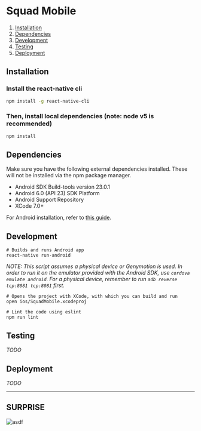 # Squad Mobile

1. [Installation](#installation)
2. [Dependencies](#dependencies)
3. [Development](#development)
4. [Testing](#testing)
5. [Deployment](#deployment)


## Installation

### Install the react-native cli
```sh
npm install -g react-native-cli
```

### Then, install local dependencies (note: node v5 is recommended)
```sh
npm install
```

## Dependencies

Make sure you have the following external dependencies installed. These will not be installed via the npm package manager.

- Android SDK Build-tools version 23.0.1
- Android 6.0 (API 23) SDK Platform
- Android Support Repository
- XCode 7.0+

For Android installation, refer to [this guide](https://facebook.github.io/react-native/docs/android-setup.html).

## Development

```
# Builds and runs Android app
react-native run-android
```
_NOTE: This script assumes a physical device or Genymotion is used. In order to run it on the emulator provided with the Android SDK, use ```cordova emulate android```. For a physical device, remember to run ```adb reverse tcp:8081 tcp:8081``` first._

```
# Opens the project with XCode, with which you can build and run
open ios/SquadMobile.xcodeproj
```

```
# Lint the code using eslint
npm run lint
```

## Testing

*TODO*


## Deployment

*TODO*

---
## SURPRISE
![asdf](http://i.imgur.com/8R1L6HW.gif?1)

